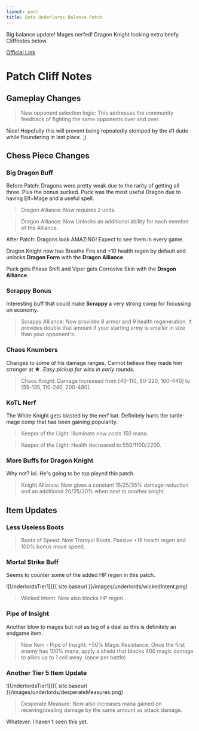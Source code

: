 ```yaml
---
layout: post
title: Dota Underlords Balance Patch
---
```


Big balance update! Mages nerfed! Dragon Knight looking extra beefy. Cliffnotes below.

[Official Link](https://underlords.com/updates)

# Patch Cliff Notes

## Gameplay Changes

> New opponent selection logic: This addresses the community feedback of fighting the same opponents over and over.

Nice! Hopefully this will prevent being repeatedly stomped by the #1 dude while floundering in last place. ;)

## Chess Piece Changes

### Big Dragon Buff

Before Patch: Dragons were pretty weak due to the rarity of getting all three. Plus the bonus sucked. Puck was the most useful Dragon due to having Elf+Mage and a useful spell.

> Dragon Alliance: Now requires 2 units.

> Dragon Alliance: Now Unlocks an additional ability for each member of the Alliance.

After Patch: Dragons look AMAZING! Expect to see them in every game. 

Dragon Knight now has Breathe Fire and +10 health regen by default and unlocks **Dragon Form** with the **Dragon Alliance**.

Puck gets Phase Shift and Viper gets Corrosive Skin with the **Dragon Alliance**.

### Scrappy Bonus

Interesting buff that could make **Scrappy** a very strong comp for focussing on economy. 

> Scrappy Alliance: Now provides 8 armor and 9 health regeneration. It provides double that amount if your starting army is smaller in size than your opponent's.

### Chaos Knumbers

Changes to some of his damage ranges. Cannot believe they made him stronger at ★. *Easy pickup for wins in early rounds.*

> Chaos Knight: Damage Increased from [40-110, 80-220, 160-440] to [55-135, 110-240, 200-480].


### KoTL Nerf

The White Knight gets blasted by the nerf bat. Definitely hurts the turtle-mage comp that has been gaining popularity. 

>Keeper of the Light: Illuminate now costs 150 mana.

>Keeper of the Light: Health decreased to 550/1100/2200.

### More Buffs for Dragon Knight

Why not? lol. He's going to be top played this patch.

> Knight Alliance: Now gives a constant 15/25/35% damage reduction and an additional 20/25/30% when next to another knight.

## Item Updates


### Less Useless Boots

>Boots of Speed: Now Tranquil Boots. Passive +16 health regen and 100% bonus move speed.

### Mortal Strike Buff

Seems to counter some of the added HP regen in this patch.

![UnderlordsTier1]({{ site.baseurl }}/images/underlords/wickedIntent.png)

> Wicked Intent: Now also blocks HP regen.

### Pipe of Insight

Another blow to mages but not as big of a deal as this is definitely an endgame item. 

> New Item - Pipe of Insight: +50% Magic Resistance. Once the first enemy has 100% mana, apply a shield that blocks 400 magic damage to allies up to 1 cell away. (once per battle)

### Another Tier 5 Item Update

![UnderlordsTier1]({{ site.baseurl }}/images/underlords/desperateMeasures.png)

> Desperate Measure: Now also increases mana gained on receving/dealing damage by the same amount as attack damage.

Whatever. I haven't seen this yet.

